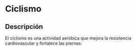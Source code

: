 # Ciclismo

## Descripción
El ciclismo es una actividad aeróbica que mejora la resistencia cardiovascular y fortalece las piernas.